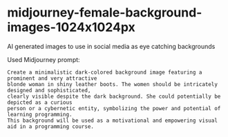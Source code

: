 # midjourney-female-background-images-1024x1024px
AI generated images to use in social media as eye catching backgrounds


Used Midjourney prompt:
```
Create a minimalistic dark-colored background image featuring a prominent and very attractive
blonde woman in shiny leather boots. The women should be intricately designed and sophisticated,
clearly visible despite the dark background. She could potentially be depicted as a curious
person or a cybernetic entity, symbolizing the power and potential of learning programming.
This background will be used as a motivational and empowering visual aid in a programming course.
```
